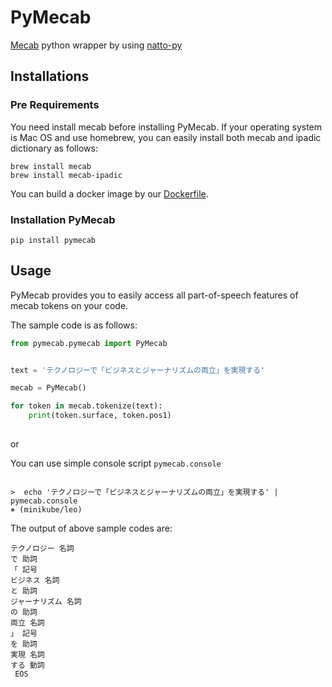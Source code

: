 # PyMecab
 
 [Mecab](http://taku910.github.io/mecab/) python wrapper by using [natto-py](https://github.com/buruzaemon/natto-py)


## Installations

### Pre Requirements

You need install mecab before installing PyMecab.
If your operating system is Mac OS and use homebrew, you can easily install both mecab and ipadic dictionary as follows:

```
brew install mecab
brew install mecab-ipadic
```

You can build a docker image by our [Dockerfile](https://github.com/jxpress/pymecab/blob/master/Dockerfile).

### Installation PyMecab 

```
pip install pymecab
```


## Usage


PyMecab provides you to easily access all part-of-speech features of mecab tokens on your code.

The sample code is as follows:

```python
from pymecab.pymecab import PyMecab


text = 'テクノロジーで「ビジネスとジャーナリズムの両立」を実現する'

mecab = PyMecab()

for token in mecab.tokenize(text):
    print(token.surface, token.pos1)
    
```

or

You can use simple console script `pymecab.console`

```

>  echo 'テクノロジーで「ビジネスとジャーナリズムの両立」を実現する' | pymecab.console                                                                                                                                                                                                                                                                                                                                 ⎈ (minikube/leo)

```

The output of above sample codes are:

```
テクノロジー 名詞
で 助詞
「 記号
ビジネス 名詞
と 助詞
ジャーナリズム 名詞
の 助詞
両立 名詞
」 記号
を 助詞
実現 名詞
する 動詞
 EOS
```
